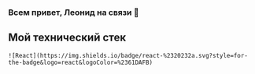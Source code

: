### Всем привет, Леонид на связи :tiger:



## Мой технический стек
	![React](https://img.shields.io/badge/react-%2320232a.svg?style=for-the-badge&logo=react&logoColor=%2361DAFB)
<!--
**ArtofWASD/ArtofWASD** is a ✨ _special_ ✨ repository because its `README.md` (this file) appears on your GitHub profile.

Here are some ideas to get you started:

- 🔭 I’m currently working on ...
- 🌱 I’m currently learning ...
- 👯 I’m looking to collaborate on ...
- 🤔 I’m looking for help with ...
- 💬 Ask me about ...
- 📫 How to reach me: ...
- 😄 Pronouns: ...
- ⚡ Fun fact: ...
-->

